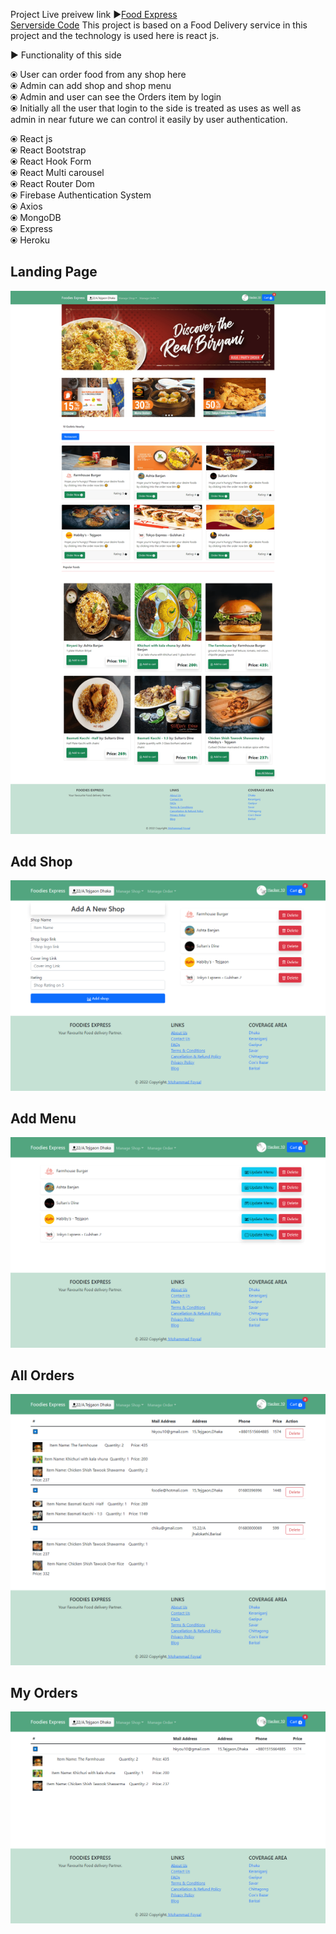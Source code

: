 Project Live preivew link ►<a href="https://foodiesexpressbd.web.app/" target="_blank">Food Express</a> <br/>
<a href="https://github.com/Foy5al/food-express-server" target="_blank">Serverside Code</a>
This project is based on a Food Delivery service in this project and the technology is used here is react js.

► Functionality of this side 

⦿ User can order food from any shop here <br/>
⦿ Admin can add shop and shop menu <br/>
⦿ Admin and user can see the Orders item by login <br/>
⦿ Initially all the user that login to the side is treated as uses as well as admin in near future we can control it easily by user authentication. <br/>

⦿ React js <br/>
⦿ React Bootstrap <br/>
⦿ React Hook Form <br/>
⦿ React Multi carousel <br/>
⦿ React Router Dom <br/>
⦿ Firebase Authentication System <br/>
⦿ Axios <br/>
⦿ MongoDB <br/>
⦿ Express <br/>
⦿ Heroku <br/>

<h2>Landing Page </h2>
<img src="/src/resources/landing_page.png" alt="info image" />

<h2>Add Shop</h2>
<img src="/src/resources/add_newShop.png" alt="info image" />

<h2>Add Menu </h2>
<img src="/src/resources/add_menu.png" alt="info image" />

<h2>All Orders </h2>
<img src="/src/resources/all_orders.png" alt="info image" />

<h2>My Orders </h2>
<img src="/src/resources/my_orders.png" alt="info image" />
